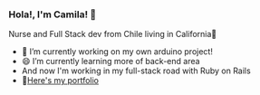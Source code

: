 ### Hola!, I'm Camila! 👋 

Nurse and Full Stack dev from Chile living in California👯

- 🔭 I’m currently working on my own arduino project!
- 😄 I’m currently learning more of back-end area
- And now I'm working in my full-stack road with Ruby on Rails
- 💬[Here's my portfolio](https://castrocami.github.io/Portafolio/)

